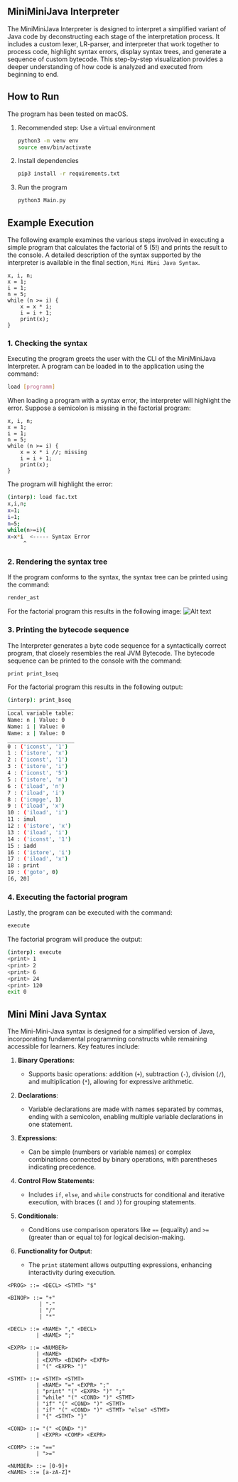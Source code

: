 
## MiniMiniJava Interpreter
The MiniMiniJava Interpreter is designed to interpret a simplified variant of Java code by deconstructing each stage of the interpretation process. It includes a custom lexer, LR-parser, and interpreter that work together to process code, highlight syntax errors, display syntax trees, and generate a sequence of custom bytecode. This step-by-step visualization provides a deeper understanding of how code is analyzed and executed from beginning to end.
## How to Run 
The program has been tested on macOS.

1. Recommended step: Use a virtual environment 
   ```bash
   python3 -m venv env
   source env/bin/activate
   ```

2. Install dependencies
   ```bash
   pip3 install -r requirements.txt
   ```

3. Run the program
   ```bash
   python3 Main.py
   ```

## Example Execution 
The following example examines the various steps involved in executing a simple program that calculates the factorial of 5 (5!) and prints the result to the console. A detailed description of the syntax supported by the interpreter is available in the final section, ```Mini Mini Java Syntax```.
```
x, i, n;
x = 1;
i = 1;
n = 5;
while (n >= i) {
	x = x * i;
	i = i + 1;
	print(x);
}
```

### 1. Checking the syntax 
Executing the program greets the user with the CLI of the MiniMiniJava Interpreter. 
A program can be loaded in to the application using the command: 
```bash
load [programm]
```
When loading a program with a syntax error, the interpreter will highlight the error.
Suppose a semicolon is missing in the factorial program: 
```
x, i, n;
x = 1;
i = 1;
n = 5;
while (n >= i) {
	x = x * i //; missing
	i = i + 1;
	print(x);
}
```
The program will highlight the error:
```bash
(interp): load fac.txt
x,i,n;
x=1;
i=1;
n=5;
while(n>=i){
x=x*i  <----- Syntax Error
     ^
```
### 2. Rendering the syntax tree
If the program conforms to the syntax, the syntax tree can be printed using the command: 
```bash
render_ast
   ```
For the factorial program this results in the following image:
![Alt text](mdPictures/fac.png)
### 3. Printing the bytecode sequence 
The Interpreter generates a byte code sequence for a syntactically correct program, that closely resembles the real JVM Bytecode. 
The bytecode sequence can be printed to the console with the command: 
```bash
print print_bseq
```
For the factorial program this results in the following output:
```bash 
(interp): print_bseq
_____________________
Local variable table:
Name: n | Value: 0
Name: i | Value: 0
Name: x | Value: 0
_____________________
0 : ('iconst', '1')
1 : ('istore', 'x')
2 : ('iconst', '1')
3 : ('istore', 'i')
4 : ('iconst', '5')
5 : ('istore', 'n')
6 : ('iload', 'n')
7 : ('iload', 'i')
8 : ('icmpge', 1)
9 : ('iload', 'x')
10 : ('iload', 'i')
11 : imul
12 : ('istore', 'x')
13 : ('iload', 'i')
14 : ('iconst', '1')
15 : iadd
16 : ('istore', 'i')
17 : ('iload', 'x')
18 : print
19 : ('goto', 0)
[6, 20]
```


### 4. Executing the factorial program
Lastly, the program can be executed with the command: 
```bash
execute
```
The factorial program will produce the output: 

```bash
(interp): execute 
<print> 1
<print> 2
<print> 6
<print> 24
<print> 120
exit 0
```





## Mini Mini Java Syntax
The Mini-Mini-Java syntax is designed for a simplified version of Java, incorporating fundamental programming constructs while remaining accessible for learners. Key features include:

1. **Binary Operations**: 
   - Supports basic operations: addition (`+`), subtraction (`-`), division (`/`), and multiplication (`*`), allowing for expressive arithmetic.

2. **Declarations**: 
   - Variable declarations are made with names separated by commas, ending with a semicolon, enabling multiple variable declarations in one statement.

3. **Expressions**: 
   - Can be simple (numbers or variable names) or complex combinations connected by binary operations, with parentheses indicating precedence.

4. **Control Flow Statements**: 
   - Includes `if`, `else`, and `while` constructs for conditional and iterative execution, with braces (`(` and `)`) for grouping statements.

5. **Conditionals**: 
   - Conditions use comparison operators like `==` (equality) and `>=` (greater than or equal to) for logical decision-making.

6. **Functionality for Output**: 
   - The `print` statement allows outputting expressions, enhancing interactivity during execution.


```
<PROG> ::= <DECL> <STMT> "$"

<BINOP> ::= "+" 
          | "-" 
          | "/" 
          | "*"

<DECL> ::= <NAME> "," <DECL>  
         | <NAME> ";" 

<EXPR> ::= <NUMBER>
         | <NAME>
         | <EXPR> <BINOP> <EXPR>
         | "(" <EXPR> ")" 

<STMT> ::= <STMT> <STMT>
         | <NAME> "=" <EXPR> ";" 
         | "print" "(" <EXPR> ")" ";" 
         | "while" "(" <COND> ")" <STMT> 
         | "if" "(" <COND> ")" <STMT> 
         | "if" "(" <COND> ")" <STMT> "else" <STMT> 
         | "{" <STMT> "}" 

<COND> ::= "(" <COND> ")" 
         | <EXPR> <COMP> <EXPR>

<COMP> ::= "==" 
         | ">=" 

<NUMBER> ::= [0-9]+                  
<NAME> ::= [a-zA-Z]*   

```
